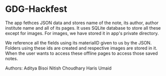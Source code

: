 # GDG-Hackfest

The app fethces JSON data and stores name of the note, its author, author institute name and all of its pages.
It uses SQLite database to store all these except for images. For images, we have stored it in app's private directory.

We reference all the fields using its materialID given to us by the JSON. Folders using these ids are created and respective images
are stored in it.
When the user wants to access these offline pages to access those saved notes.


Authors:
Aditya Bisoi
Nitish Choudhary
Haris Umaid
